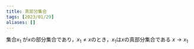 ```yaml
---
title: 真部分集合
tags: [2023/01/29]
aliases: []
---
```


集合$x_1$ が$x$の部分集合であり，$x_1\neq x$のとき，$x_1$は$x$の真部分集合である
$x\rightarrow x_1$